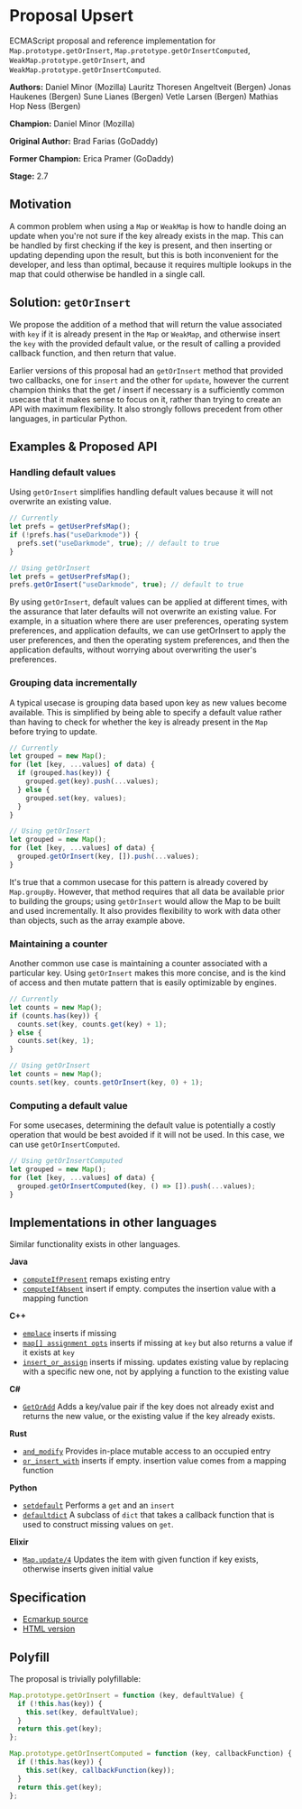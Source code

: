 # Proposal Upsert

ECMAScript proposal and reference implementation for `Map.prototype.getOrInsert`, `Map.prototype.getOrInsertComputed`,
`WeakMap.prototype.getOrInsert`, and `WeakMap.prototype.getOrInsertComputed`.

**Authors:** Daniel Minor (Mozilla) Lauritz Thoresen Angeltveit (Bergen) Jonas Haukenes (Bergen) Sune Lianes (Bergen) Vetle Larsen (Bergen) Mathias Hop Ness (Bergen)

**Champion:** Daniel Minor (Mozilla)

**Original Author:** Brad Farias (GoDaddy)

**Former Champion:** Erica Pramer (GoDaddy)

**Stage:** 2.7

## Motivation

A common problem when using a `Map` or `WeakMap` is how to handle doing an update
when you're not sure if the key already exists in the map. This can be handled
by first checking if the key is present, and then inserting or updating
depending upon the result, but this is both inconvenient for the developer,
and less than optimal, because it requires multiple lookups in the map
that could otherwise be handled in a single call.

## Solution: `getOrInsert`

We propose the addition of a method that will return the value associated
with `key` if it is already present in the `Map` or `WeakMap`, and otherwise insert
the `key` with the provided default value, or the result of calling a provided
callback function, and then return that value.

Earlier versions of this proposal had an `getOrInsert` method that provided two callbacks,
one for `insert` and the other for `update`, however the current champion thinks
that the get / insert if necessary is a sufficiently common usecase that it makes
sense to focus on it, rather than trying to create an API with maximum flexibility.
It also strongly follows precedent from other languages, in particular Python.

## Examples & Proposed API

### Handling default values

Using `getOrInsert` simplifies handling default values because it will not overwrite
an existing value.

```js
// Currently
let prefs = getUserPrefsMap();
if (!prefs.has("useDarkmode")) {
  prefs.set("useDarkmode", true); // default to true
}

// Using getOrInsert
let prefs = getUserPrefsMap();
prefs.getOrInsert("useDarkmode", true); // default to true
```

By using `getOrInsert`, default values can be applied at different times, with the
assurance that later defaults will not overwrite an existing value. For example,
in a situation where there are user preferences, operating system preferences,
and application defaults, we can use getOrInsert to apply the user preferences,
and then the operating system preferences, and then the application defaults,
without worrying about overwriting the user's preferences.

### Grouping data incrementally

A typical usecase is grouping data based upon key as new values become available.
This is simplified by being able to specify a default value rather than having to
check for whether the key is already present in the `Map` before trying to update.

```js
// Currently
let grouped = new Map();
for (let [key, ...values] of data) {
  if (grouped.has(key)) {
    grouped.get(key).push(...values);
  } else {
    grouped.set(key, values);
  }
}

// Using getOrInsert
let grouped = new Map();
for (let [key, ...values] of data) {
  grouped.getOrInsert(key, []).push(...values);
}
```

It's true that a common usecase for this pattern is already covered by
`Map.groupBy`. However, that method requires that all data be available
prior to building the groups; using `getOrInsert` would allow the Map to be
built and used incrementally. It also provides flexibility to work with
data other than objects, such as the array example above.

### Maintaining a counter

Another common use case is maintaining a counter associated with a
particular key. Using `getOrInsert` makes this more concise, and is the
kind of access and then mutate pattern that is easily optimizable
by engines.

```js
// Currently
let counts = new Map();
if (counts.has(key)) {
  counts.set(key, counts.get(key) + 1);
} else {
  counts.set(key, 1);
}

// Using getOrInsert
let counts = new Map();
counts.set(key, counts.getOrInsert(key, 0) + 1);
```

### Computing a default value

For some usecases, determining the default value is potentially a costly operation that
would be best avoided if it will not be used. In this case, we can use `getOrInsertComputed`.

```js
// Using getOrInsertComputed
let grouped = new Map();
for (let [key, ...values] of data) {
  grouped.getOrInsertComputed(key, () => []).push(...values);
}
```

## Implementations in other languages

Similar functionality exists in other languages.

**Java**

* [`computeIfPresent`](https://docs.oracle.com/javase/9/docs/api/java/util/Map.html#computeIfPresent-K-java.util.function.BiFunction-) remaps existing entry
* [`computeIfAbsent`](https://docs.oracle.com/javase/9/docs/api/java/util/Map.html#computeIfAbsent-K-java.util.function.Function-) insert if empty. computes
the insertion value with a mapping function

**C++**

* [`emplace`](https://en.cppreference.com/w/cpp/container/map/emplace) inserts if missing
* [`map[] assignment opts`](https://en.cppreference.com/w/cpp/container/map/operator_at) inserts if missing
at `key` but also returns a value if it exists at `key`
* [`insert_or_assign`](https://en.cppreference.com/w/cpp/container/map/insert_or_assign) inserts if missing. updates existing value by replacing with a
specific new one, not by applying a function to the existing value

**C#**

* [`GetOrAdd`](https://learn.microsoft.com/en-us/dotnet/api/system.collections.concurrent.concurrentdictionary-2.getoradd?view=net-9.0) Adds a key/value pair if the key does not already exist and returns the new value, or the existing value if the key already exists.

**Rust**

* [`and_modify`](https://doc.rust-lang.org/std/collections/hash_map/enum.Entry.html#method.and_modify) Provides in-place mutable access to an occupied entry
* [`or_insert_with`](https://doc.rust-lang.org/std/collections/hash_map/enum.Entry.html#method.or_insert_with) inserts if empty. insertion value comes from
a mapping function

**Python**

* [`setdefault`](https://docs.python.org/3/library/stdtypes.html#dict.setdefault)
Performs a `get` and an `insert`
* [`defaultdict`](https://docs.python.org/3/library/collections.html#defaultdict-objects)
A subclass of `dict` that takes a callback function that is used to construct missing values on `get`.

**Elixir**

* [`Map.update/4`](https://hexdocs.pm/elixir/Map.html#update/4) Updates the item with given function if key exists, otherwise inserts given initial value

## Specification

* [Ecmarkup source](https://github.com/tc39/proposal-upsert/blob/master/spec.emu)
* [HTML version](https://tc39.es/proposal-upsert/)

## Polyfill

The proposal is trivially polyfillable:

```js
Map.prototype.getOrInsert = function (key, defaultValue) {
  if (!this.has(key)) {
    this.set(key, defaultValue);
  }
  return this.get(key);
};

Map.prototype.getOrInsertComputed = function (key, callbackFunction) {
  if (!this.has(key)) {
    this.set(key, callbackFunction(key));
  }
  return this.get(key);
};
```

